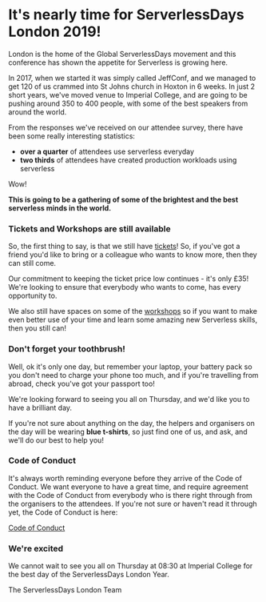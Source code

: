 # It's nearly time for ServerlessDays London 2019!

London is the home of the Global ServerlessDays movement and this conference has shown the appetite for Serverless is growing here.

In 2017, when we started it was simply called JeffConf, and we managed to get 120 of us crammed into St Johns church in Hoxton in 6 weeks. In just 2 short years, we've moved venue to Imperial College, and are going to be pushing around 350 to 400 people, with some of the best speakers from around the world. 

From the responses we've received on our attendee survey, there have been some really interesting statistics:

* __over a quarter__ of attendees use serverless everyday
* __two thirds__ of attendees have created production workloads using serverless

Wow!

__This is going to be a gathering of some of the brightest and the best serverless minds in the world.__

### Tickets and Workshops are still available

So, the first thing to say, is that we still have [tickets](https://london.serverlessdays.io/tickets/)! So, if you've got a friend you'd like to bring or a colleague who wants to know more, then they can still come. 

Our commitment to keeping the ticket price low continues - it's only £35! We're looking to ensure that everybody who wants to come, has every opportunity to.

We also still have spaces on some of the [workshops](https://london.serverlessdays.io/workshops/) so if you want to make even better use of your time and learn some amazing new Serverless skills, then you still can!

### Don't forget your toothbrush!

Well, ok it's only one day, but remember your laptop, your battery pack so you don't need to charge your phone too much, and if you're travelling from abroad, check you've got your passport too!

We're looking forward to seeing you all on Thursday, and we'd like you to have a brilliant day. 

If you're not sure about anything on the day, the helpers and organisers on the day will be wearing __blue t-shirts__, so just find one of us, and ask, and we'll do our best to help you!

### Code of Conduct

It's always worth reminding everyone before they arrive of the Code of Conduct. We want everyone to have a great time, and require agreement with the Code of Conduct from everybody who is there right through from the organisers to the attendees. If you're not sure or haven't read it through yet, the Code of Conduct is here:

[Code of Conduct](https://london.serverlessdays.io/coc/)

### We're excited

We cannot wait to see you all on Thursday at 08:30 at Imperial College for the best day of the ServerlessDays London Year.

The ServerlessDays London Team